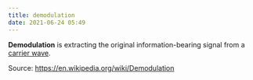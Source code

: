 ```yaml
---
title: demodulation
date: 2021-06-24 05:49
---
```


**Demodulation** is extracting the original information-bearing signal from a 
[carrier wave](2021-06-22--06-15-59Z--carrier_wave.md).

Source: https://en.wikipedia.org/wiki/Demodulation
